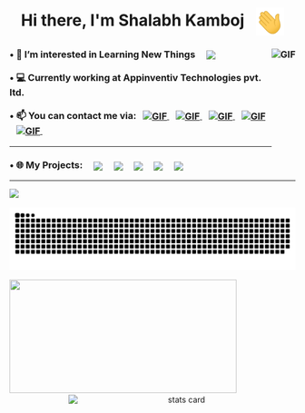 <h1 align="Center">  
  Hi there, I'm Shalabh Kamboj &nbsp; 
  <img src="https://raw.githubusercontent.com/ABSphreak/ABSphreak/master/gifs/Hi.gif" width="50" valign="middle">
</h1>
  
<h3>
  <img align="right" alt="GIF" height="210px" src="https://shalabhkamboj.vercel.app/assets/img/og.jpg">
  • 👀 I’m interested in Learning New Things &nbsp;&nbsp;&nbsp; <img src="https://komarev.com/ghpvc/?username=kambojshalabh35&color=00f609" valign="middle"> <br><br>
  • 💻 Currently working at Appinventiv Technologies pvt. ltd.<br><br>
  • 📫 You can contact me via: &nbsp;
  
  <a href="https://shalabhkamboj.vercel.app/">
    <img alt="GIF" height="25px" src="https://shalabhkamboj.vercel.app/assets/img/apple-touch-icon.jpg" valign="middle">
  </a>&nbsp;&nbsp;
  <a href="https://www.linkedin.com/in/kambojshalabh35">
    <img alt="GIF" height="25px" src="https://cdn-icons-png.flaticon.com/512/174/174857.png" valign="middle">
  </a>&nbsp;&nbsp;
  <a href="mailto:shalabhkamboj5300@gmail.com">
    <img alt="GIF" height="25px" src="https://cdn-icons-png.flaticon.com/512/732/732200.png" valign="middle">
  </a>&nbsp;&nbsp;
  <a href="https://twitter.com/kambojshalabh35">
    <img alt="GIF" height="25px" src="https://cdn-icons-png.flaticon.com/512/733/733579.png" valign="middle">
  </a>&nbsp;&nbsp;
  <a href="https://www.instagram.com/kambojshalabh35">
    <img alt="GIF" height="25px" src="https://cdn-icons-png.flaticon.com/512/174/174855.png" valign="middle">
  </a>&nbsp;&nbsp;
</h3>
 
<hr>
  
<h3>
  • 🌐 My Projects:&nbsp;&nbsp;&nbsp;&nbsp;
  <a href="https://denoviz.web.app/"> <img src="https://denoviz.web.app/assets/img/og.png" width="45" valign="middle"></a>&nbsp;&nbsp;&nbsp;&nbsp;
  <a href="https://easycircuitbuild.web.app/"><img src="https://easycircuitbuild.web.app/static/nav_icon.png" width="45" valign="middle"></a>&nbsp;&nbsp;&nbsp;&nbsp;
  <a href="https://starautoind.com/"><img src="https://starautoind.com/assets/img/favicon.png" width="45" valign="middle"></a>&nbsp;&nbsp;&nbsp;&nbsp;
  <a href="https://jmtherapy.in/"><img src="https://jm-therapy.web.app/assets/img/favicon.png" width="45" valign="middle"></a>&nbsp;&nbsp;&nbsp;&nbsp;
  <a href="https://mukesh-computers.web.app/"><img src="https://mukesh-computers.web.app/assets/img/favicon.png" width="45" valign="middle"></a>&nbsp;&nbsp;&nbsp;&nbsp;
</h3>

<hr>
  
<p>
  <img src="https://holopin.io/api/user/board?user=kambojshalabh35">
</p>
  
  <p>
    <a align= "center" href="https://github.com/kambojshalabh35">
      <picture>
        <source
          media="(prefers-color-scheme: dark)"
          srcset="https://raw.githubusercontent.com/platane/snk/output/github-contribution-grid-snake-dark.svg"
        />
        <img
          alt="GitHub contribution grid snake animation"
          src="https://raw.githubusercontent.com/platane/snk/output/github-contribution-grid-snake.svg"
        />
      </picture>
    </a>
  </p>

<p>
  <a align= "center" href="https://github.com/kambojshalabh35">
    <img height="200px" width="400" src="https://github-readme-stats.vercel.app/api?username=kambojshalabh35&count_private=true&show_icons=true&bg_color=0D1117&text_color=FEFEFE&icon_color=1F6FEA&title_color=38D252&border_color=FEFEFE" />
    <img align="right" alt= "stats card" height="200px" width="400" src="https://github-readme-streak-stats.herokuapp.com/?user=kambojshalabh35&theme=github-dark&border=FEFEFE">
  </a>
</p>

<!-- ![Shalabh's github activity graph](https://activity-graph.herokuapp.com/graph?username=kambojshalabh35&bg_color=0D1117&color=38D252&point=FEFEFE&line=1F6FEA&hide_title=true) -->



<!---
kambojshalabh35/kambojshalabh35 is a ✨ special ✨ repository because its `README.md` (this file) appears on your GitHub profile.
You can click the Preview link to take a look at your changes.
--->
